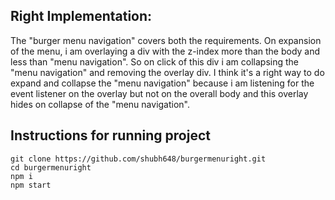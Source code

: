 
## Right Implementation:

The "burger menu navigation" covers both the requirements. On expansion of the menu, i am overlaying a div with the z-index more than the body and less than "menu navigation". So on click of this div i am collapsing the "menu navigation" and removing the overlay div. I think it's a right way to do expand and collapse the "menu navigation" because i am listening for the event listener on the overlay but not on the overall body and this overlay hides on collapse of the "menu navigation".

## Instructions for running project
```
git clone https://github.com/shubh648/burgermenuright.git
cd burgermenuright
npm i
npm start
```

